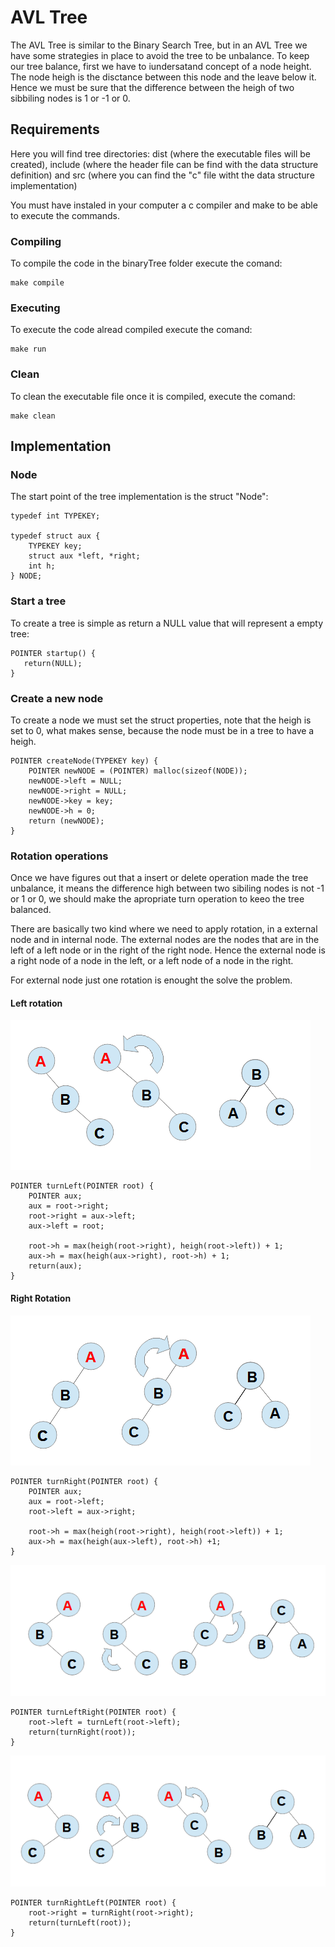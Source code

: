 # AVL Tree
The AVL Tree is similar to the Binary Search Tree, but in an AVL Tree we have some strategies in place to avoid the tree to be unbalance.
To keep our tree balance, first we have to iundersatand concept of a node height. The node heigh is the disctance between this node and the leave below it. Hence we must be sure that the difference between the heigh of two sibbiling nodes is 1 or -1 or 0. 

## Requirements
Here you will find tree directories: dist (where the executable files will be created), include (where the header file can be find with the data structure definition) and src (where you can find the "c" file witht the data structure implementation)

You must have instaled in your computer a c compiler and make to be able to execute the commands.

### Compiling
To compile the code in the binaryTree folder execute the comand:

```
make compile
```

### Executing 
To execute  the code alread compiled execute the comand:

```
make run
```

### Clean
To clean the executable file once it is compiled, execute the comand:

```
make clean
```

## Implementation

### Node
The start point of the tree implementation is the struct "Node":

```
typedef int TYPEKEY;

typedef struct aux {
    TYPEKEY key;
    struct aux *left, *right;
    int h;
} NODE;
```

### Start a tree
To create a tree is simple as return a NULL value that will represent a empty tree:

```
POINTER startup() {
   return(NULL);
}
```


### Create a new node
To create a node we must set the struct properties, note that the heigh is set to 0, what makes sense, because the  node must be in a tree to have a heigh.  

```
POINTER createNode(TYPEKEY key) {
    POINTER newNODE = (POINTER) malloc(sizeof(NODE));
    newNODE->left = NULL;
    newNODE->right = NULL;
    newNODE->key = key;
    newNODE->h = 0;
    return (newNODE);
}
```
### Rotation operations
Once we have figures out that a insert or delete operation made the tree unbalance, it means the difference high between two sibiling nodes is not -1 or 1 or 0, we should make the apropriate turn operation to keeo the tree balanced.

There are basically two kind where we need to apply rotation, in a external node and in internal node. The external nodes are the nodes that are in the left of a left node or in the right of the right node. Hence the external node is a right node of a node in the left, or a left node of a node in the right.

For external node just one rotation is enought the solve the problem.


#### Left rotation

![Left rotation](img/external_left.png)

```
POINTER turnLeft(POINTER root) {
    POINTER aux;
    aux = root->right;
    root->right = aux->left;
    aux->left = root;

    root->h = max(heigh(root->right), heigh(root->left)) + 1;
    aux->h = max(heigh(aux->right), root->h) + 1;
    return(aux);
}

```

#### Right Rotation
![Right rotation](img/external_right.png)

```
POINTER turnRight(POINTER root) {
    POINTER aux;
    aux = root->left;
    root->left = aux->right;

    root->h = max(heigh(root->right), heigh(root->left)) + 1;
    aux->h = max(heigh(aux->left), root->h) +1;
}
```

![Internal letf rotation](img/internal_left.png)

```
POINTER turnLeftRight(POINTER root) {
    root->left = turnLeft(root->left);
    return(turnRight(root));
}
```

![Internal right rotation](img/internal_right.png)


```
POINTER turnRightLeft(POINTER root) {
    root->right = turnRight(root->right);
    return(turnLeft(root));
}
```